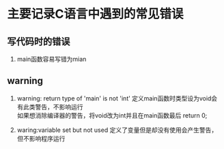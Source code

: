 # 主要记录C语言中遇到的常见错误

## 写代码时的错误
1. main函数容易写错为mian


## warning
1. warning: return type of 'main' is not 'int'
定义main函数时类型设为void会有此类警告，不影响运行  
如果想消除编译器的警告，将void改为int并且在main函数最后 return 0;  

2. waring:variable set but not used
定义了变量但是却没有使用会产生警告，但不影响程序运行  